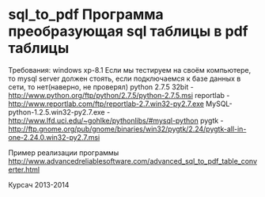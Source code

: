 sql_to_pdf
Программа преобразующая sql таблицы в pdf таблицы
==========

Требования:
windows xp-8.1
Если мы тестируем на своём компьютере, то mysql server должен стоять, если подключаемся к базе данных в сети, то нет(наверно, не проверял)
python 2.7.5 32bit - http://www.python.org/ftp/python/2.7.5/python-2.7.5.msi
reportlab - http://www.reportlab.com/ftp/reportlab-2.7.win32-py2.7.exe
MySQL-python-1.2.5.win32-py2.7.exe - http://www.lfd.uci.edu/~gohlke/pythonlibs/#mysql-python
pygtk - http://ftp.gnome.org/pub/gnome/binaries/win32/pygtk/2.24/pygtk-all-in-one-2.24.0.win32-py2.7.msi


Пример реализации программы
http://www.advancedreliablesoftware.com/advanced_sql_to_pdf_table_converter.html


Курсач 2013-2014
